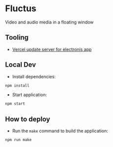# Fluctus
Video and audio media in a floating window

## Tooling

- [Vercel update server for electronjs app](https://github.com/kivS/fluctus-update-server)


## Local Dev

- Install dependencies:
```bash
npm install
```

- Start application:
```bash
npm start
```


## How to deploy


- Run the `make` command to build the application:
```bash
npm run make
```